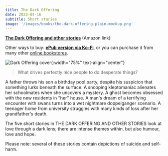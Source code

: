 ```yaml
---
title: The Dark Offering
date: 2023-04-16
subtitle: Short stories
image: '/images/books/the-dark-offering-plain-mockup.png'
---
```


**[The Dark Offering and other stories](https://www.amazon.com/gp/product/B08XS23JDP/ref=dbs_a_def_rwt_bibl_vppi_i1)** (Amazon link)

Other ways to buy: **[ePub version via Ko-Fi](https://ko-fi.com/s/b51bcaacd8)**, or you can purchase it from many other [online bookstores](https://books2read.com/u/bryrxe).

![Dark Offering cover]({{site.baseurl}}/images/books/the-dark-offering-plain-mockup.png){:width="75%" text-align="center"}

> What drives perfectly nice people to do desperate things?

A father throws his son a birthday pool party, despite his suspicion that something lurks beneath the surface. A snooping kleptomaniac alienates her schoolmates when she uncovers a mystery. A ghost becomes obsessed with the new residents in "her" house. A man's dream of a terrifying encounter with swans turns into a wet nightmare doppelganger scenario. A teenager home from university struggles with many kinds of loss after her grandfather's death.

The five short stories in THE DARK OFFERING AND OTHER STORIES look at love through a dark lens; there are intense themes within, but also humour, love and hope.

Please note: several of these stories contain depictions of suicide and self-harm.
